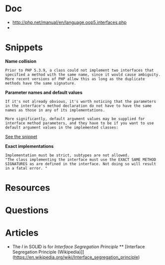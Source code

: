 # Doc

* http://php.net/manual/en/language.oop5.interfaces.php
* 

# Snippets 

**Name collision**
```
Prior to PHP 5.3.9, a class could not implement two interfaces that specified a method with the same name, since it would cause ambiguity. More recent versions of PHP allow this as long as the duplicate methods have the same signature.
```

**Parameter names and default values**
```
If it's not already obvious, it's worth noticing that the parameters in the interface's method declaration do not have to have the same names as those in any of its implementations.

More significantly, default argument values may be supplied for interface method parameters, and they have to be if you want to use default argument values in the implemented classes:
```
[See the snippet](../src/snippets/interface_default_values.php)

**Exact implementations**
```
Implementation must be strict, subtypes are not allowed.
"The class implementing the interface must use the EXACT SAME METHOD SIGNATURES as are defined in the interface. Not doing so will result in a fatal error. "
```

# Resources

# Questions

# Articles

* The *I* in SOL**I**D is for *Interface Segregation Principle*
** [Interface Segregation Principle (Wikipedia)]](https://en.wikipedia.org/wiki/Interface_segregation_principle)